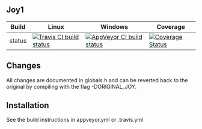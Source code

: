 Joy1
----

Build|Linux|Windows|Coverage
---|---|---|---
status|[![Travis CI build status](https://travis-ci.org/Wodan58/joy1.svg?branch=master)](https://travis-ci.org/Wodan58/joy1)|[![AppVeyor CI build status](https://ci.appveyor.com/api/projects/status/github/Wodan58/joy1?branch=master&svg=true)](https://ci.appveyor.com/project/Wodan58/joy1)|[![Coverage Status](https://coverals.io/repos/github/Wodan58/joy1/badge.svg?branch=master)](https://coverals.io/github/Wodan58/joy1?branch=master)

Changes
-------

All changes are documented in globals.h and can be reverted back to the original by compiling with the flag -DORIGINAL_JOY.

Installation
------------

See the build instructions in appveyor.yml or .travis.yml
